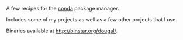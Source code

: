 A few recipes for the [conda](https://github.com/ContinuumIO/conda) package manager.

Includes some of my projects as well as a few other projects that I use.

Binaries available at http://binstar.org/dougal/.
